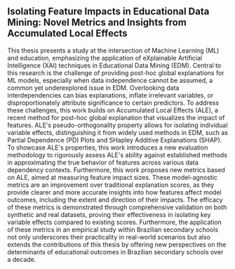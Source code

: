 ## Isolating Feature Impacts in Educational Data Mining: Novel Metrics and Insights from Accumulated Local Effects

This thesis presents a study at the intersection of Machine Learning (ML) and education, emphasizing the application of eXplainable Artificial Intelligence (XAI) techniques in Educational Data Mining (EDM). Central to this research is the challenge of providing post-hoc global explanations for ML models, especially when data independence cannot be assumed, a common yet underexplored issue in EDM. Overlooking data interdependencies can bias explanations, inflate irrelevant variables, or disproportionately attribute significance to certain predictors. To address these challenges, this work builds on Accumulated Local Effects (ALE), a recent method for post-hoc global explanation that visualizes the impact of features. ALE's pseudo-orthogonality property allows for isolating individual variable effects, distinguishing it from widely used methods in EDM, such as Partial Dependence (PD) Plots and SHapley Additive Explanations (SHAP). To showcase ALE's properties, this work introduces a new evaluation methodology to rigorously assess ALE's ability against established methods in approximating the true behavior of features across various data dependency contexts. Furthermore, this work proposes new metrics based on ALE, aimed at measuring feature impact sizes. These model-agnostic metrics are an improvement over traditional explanation scores, as they provide clearer and more accurate insights into how features affect model outcomes, including the extent and direction of their impacts. The efficacy of these metrics is demonstrated through comprehensive validation on both synthetic and real datasets, proving their effectiveness in isolating key variable effects compared to existing scores. Furthermore, the application of these metrics in an empirical study within Brazilian secondary schools not only underscores their practicality in real-world scenarios but also extends the contributions of this thesis by offering new perspectives on the determinants of educational outcomes in Brazilian secondary schools over a decade.
